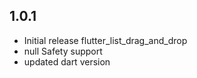 ## 1.0.1
- Initial release flutter_list_drag_and_drop 
- null Safety support 
- updated dart version



